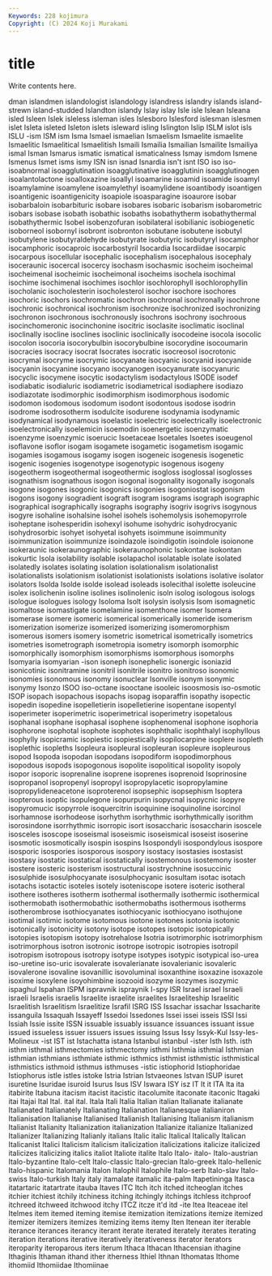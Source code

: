 ```yaml
---
Keywords: 228 kojimura
Copyright: (C) 2024 Koji Murakami
---
```


# title

Write contents here.



dman islandmen islandologist islandology islandress islandry islands
island-strewn island-studded Islandton islandy Islay islay Isle isle Islean Isleana
isled Isleen Islek isleless isleman isles Islesboro Islesford islesman islesmen
islet Isleta isleted Isleton islets isleward isling Islington Islip ISLM
islot isls ISLU -ism ISM ism Isma Ismael ismaelian Ismaelism
Ismaelite ismaelite Ismaelitic Ismaelitical Ismaelitish Ismaili Ismailia Ismailian Ismailite Ismailiya
ismal Isman Ismarus ismatic ismatical ismaticalness Ismay ismdom Ismene Ismenus
Ismet isms ismy ISN isn isnad Isnardia isn't isnt ISO
iso iso- isoabnormal isoagglutination isoagglutinative isoagglutinin isoagglutinogen isoalantolactone isoalloxazine isoallyl
isoamarine isoamid isoamide isoamyl isoamylamine isoamylene isoamylethyl isoamylidene isoantibody isoantigen
isoantigenic isoantigenicity isoapiole isoasparagine isoaurore isobar isobarbaloin isobarbituric isobare isobares
isobaric isobarism isobarometric isobars isobase isobath isobathic isobaths isobathytherm isobathythermal
isobathythermic Isobel isobenzofuran isobilateral isobilianic isobiogenetic isoborneol isobornyl isobront isobronton
isobutane isobutene isobutyl isobutylene isobutyraldehyde isobutyrate isobutyric isobutyryl isocamphor isocamphoric
isocaproic isocarbostyril Isocardia Isocardiidae isocarpic isocarpous isocellular isocephalic isocephalism isocephalous
isocephaly isoceraunic isocercal isocercy isochasm isochasmic isocheim isocheimal isocheimenal isocheimic
isocheimonal isocheims isochela isochimal isochime isochimenal isochimes isochlor isochlorophyll isochlorophyllin
isocholanic isocholesterin isocholesterol isochor isochore isochores isochoric isochors isochromatic isochron
isochronal isochronally isochrone isochronic isochronical isochronism isochronize isochronized isochronizing isochronon
isochronous isochronously isochrons isochrony isochroous isocinchomeronic isocinchonine isocitric isoclasite isoclimatic
isoclinal isoclinally isocline isoclines isoclinic isoclinically isocodeine isocola isocolic isocolon
isocoria isocorybulbin isocorybulbine isocorydine isocoumarin isocracies isocracy isocrat Isocrates isocratic
isocreosol isocrotonic isocrymal isocryme isocrymic isocyanate isocyanic isocyanid isocyanide isocyanin
isocyanine isocyano isocyanogen isocyanurate isocyanuric isocyclic isocymene isocytic isodactylism isodactylous
ISODE isodef isodiabatic isodialuric isodiametric isodiametrical isodiaphere isodiazo isodiazotate isodimorphic
isodimorphism isodimorphous isodomic isodomon isodomous isodomum isodont isodontous isodose isodrin
isodrome isodrosotherm isodulcite isodurene isodynamia isodynamic isodynamical isodynamous isoelastic isoelectric
isoelectrically isoelectronic isoelectronically isoelemicin isoemodin isoenergetic isoenzymatic isoenzyme isoenzymic isoerucic
Isoetaceae Isoetales Isoetes isoeugenol isoflavone isoflor isogam isogamete isogametic isogametism
isogamic isogamies isogamous isogamy isogen isogeneic isogenesis isogenetic isogenic isogenies
isogenotype isogenotypic isogenous isogeny isogeotherm isogeothermal isogeothermic isogloss isoglossal isoglosses
isognathism isognathous isogon isogonal isogonality isogonally isogonals isogone isogones isogonic
isogonics isogonies isogoniostat isogonism isogons isogony isogradient isograft isogram isograms
isograph isographic isographical isographically isographs isography isogriv isogrivs isogynous isogyre
isohaline isohalsine isohel isohels isohemolysis isohemopyrrole isoheptane isohesperidin isohexyl isohume
isohydric isohydrocyanic isohydrosorbic isohyet isohyetal isohyets isoimmune isoimmunity isoimmunization isoimmunize
isoindazole isoindigotin isoindole isoionone isokeraunic isokeraunographic isokeraunophonic Isokontae isokontan isokurtic
Isola isolability isolable isolapachol isolatable isolate isolated isolatedly isolates isolating
isolation isolationalism isolationalist isolationalists isolationism isolationist isolationists isolations isolative isolator
isolators Isolda Isolde isolde isolead isoleads isolecithal isolette isoleucine isolex
isolichenin isoline isolines isolinolenic isoln isolog isologous isologs isologue isologues
isology Isoloma Isolt isolysin isolysis Isom isomagnetic isomaltose isomastigate isomelamine
isomenthone isomer Isomera isomerase isomere isomeric isomerical isomerically isomeride isomerism
isomerization isomerize isomerized isomerizing isomeromorphism isomerous isomers isomery isometric isometrical
isometrically isometrics isometries isometrograph isometropia isometry isomorph isomorphic isomorphically isomorphism
isomorphisms isomorphous isomorphs Isomyaria isomyarian -ison isoneph isonephelic isonergic isoniazid
isonicotinic isonitramine isonitril isonitrile isonitro isonitroso isonomic isonomies isonomous isonomy
isonuclear Isonville isonym isonymic isonymy Isonzo ISOO iso-octane isooctane isooleic
isoosmosis iso-osmotic ISOP isopach isopachous isopachs isopag isoparaffin isopathy isopectic
isopedin isopedine isopelletierin isopelletierine isopentane isopentyl isoperimeter isoperimetric isoperimetrical isoperimetry
isopetalous isophanal isophane isophasal isophene isophenomenal isophone isophoria isophorone isophotal
isophote isophotes isophthalic isophthalyl isophyllous isophylly isopicramic isopiestic isopiestically isopilocarpine
isoplere isopleth isoplethic isopleths Isopleura isopleural isopleuran isopleure isopleurous isopod
Isopoda isopodan isopodans isopodiform isopodimorphous isopodous isopods isopogonous isopolite isopolitical
isopolity isopoly isopor isoporic isoprenaline isoprene isoprenes isoprenoid Isoprinosine isopropanol
isopropenyl isopropyl isopropylacetic isopropylamine isopropylideneacetone isoproterenol isopsephic isopsephism Isoptera isopterous
isoptic isopulegone isopurpurin isopycnal isopycnic isopyre isopyromucic isopyrrole isoquercitrin isoquinine
isoquinoline isorcinol isorhamnose isorhodeose isorhythm isorhythmic isorhythmically isorithm isorosindone isorrhythmic
isorropic isort isosaccharic isosaccharin isoscele isosceles isoscope isoseismal isoseismic isoseismical
isoseist isoserine isosmotic isosmotically isospin isospins Isospondyli isospondylous isospore isosporic
isospories isosporous isospory isostacy isostasies isostasist isostasy isostatic isostatical isostatically
isostemonous isostemony isoster isostere isosteric isosterism isostructural isostrychnine isosuccinic isosulphide
isosulphocyanate isosulphocyanic isosultam isotac isotach isotachs isotactic isoteles isotely isoteniscope
isotere isoteric isotheral isothere isotheres isotherm isothermal isothermally isothermic isothermical
isothermobath isothermobathic isothermobaths isothermous isotherms isotherombrose isothiocyanates isothiocyanic isothiocyano isothujone
isotimal isotimic isotome isotomous isotone isotones isotonia isotonic isotonically isotonicity
isotony isotope isotopes isotopic isotopically isotopies isotopism isotopy isotrehalose Isotria
isotrimorphic isotrimorphism isotrimorphous isotron isotronic isotrope isotropic isotropies isotropil isotropism
isotropous isotropy isotype isotypes isotypic isotypical iso-urea iso-uretine iso-uric isovalerate
isovalerianate isovalerianic isovaleric isovalerone isovaline isovanillic isovoluminal isoxanthine isoxazine isoxazole
isoxime isoxylene isoyohimbine isozooid isozyme isozymes isozymic ispaghul Ispahan ISPM
ispravnik ispraynik I-spy ISR Israel israel Israeli israeli Israelis israelis
Israelite israelite israelites Israeliteship Israelitic Israelitish Israelitism Israelitize Israfil ISRG
ISS Issachar issachar Issacharite issanguila Issaquah Issayeff Issedoi Issedones Issei
issei isseis ISSI Issi Issiah Issie issite ISSN issuable issuably
issuance issuances issuant issue issued issueless issuer issuers issues issuing
Issus Issy Issyk-Kul Issy-les-Molineux -ist IST ist Istachatta istana Istanbul
istanbul -ister Isth Isth. isth isthm isthmal isthmectomies isthmectomy isthmi
Isthmia isthmial Isthmian isthmian isthmians isthmiate isthmic isthmics isthmist isthmistic
isthmistical isthmistics isthmoid isthmus isthmuses -istic istiophorid Istiophoridae Istiophorus istle
istles istoke Istria Istrian Istvaeones Istvan ISUP isuret isuretine Isuridae
isuroid Isurus Isus ISV Iswara ISY isz IT It it
ITA Ita ita itabirite Itabuna itacism itacist itacistic itacolumite itaconate
itaconic Itagaki itai Itajai Ital Ital. ital ital. Itala Itali
Italia Italian italian Italianate italianate Italianated Italianately Italianating Italianation Italianesque
italianiron Italianisation Italianise Italianised Italianish Italianising Italianism italianism Italianist Italianity
Italianization italianization Italianize italianize Italianized Italianizer Italianizing Italianly italians Italic
italic Italical Italically Italican Italicanist Italici Italicism italicism italicization italicizations
italicize italicized italicizes italicizing italics italiot Italiote italite Italo Italo-
italo- Italo-austrian Italo-byzantine Italo-celt Italo-classic Italo-grecian Italo-greek Italo-hellenic Italo-hispanic Italomania
Italon Italophil Italophile Italo-serb Italo-slav Italo-swiss Italo-turkish Italy italy itamalate
itamalic ita-palm Itapetininga Itasca itatartaric itatartrate itauba Itaves ITC Itch
itch itched itcheoglan itches itchier itchiest itchily itchiness itching itchingly
itchings itchless itchproof itchreed itchweed itchwood itchy ITCZ itcze it'd
itd -ite Itea Iteaceae itel Itelmes item itemed iteming itemise
itemization itemizations itemize itemized itemizer itemizers itemizes itemizing items itemy
Iten Itenean iter iterable iterance iterances iterancy iterant iterate iterated
iterately iterates iterating iteration iterations iterative iteratively iterativeness iterator iterators
iteroparity iteroparous iters iterum Ithaca Ithacan Ithacensian ithagine Ithaginis Ithaman
ithand ither itherness Ithiel Ithnan Ithomatas Ithome ithomiid Ithomiidae Ithomiinae
